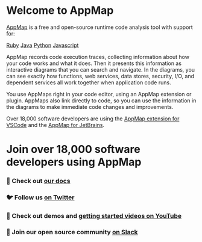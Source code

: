 # Welcome to AppMap

[AppMap](https://appmap.io) is a free and open-source runtime code analysis tool with support for:

[Ruby](https://github.com/applandinc/appmap-ruby)
[Java](https://github.com/applandinc/appmap-java)
[Python](https://github.com/applandinc/appmap-python)
[Javascript](https://github.com/applandinc/appmap-agent-js)

AppMap records code execution traces, collecting information about how your code works and what it does. Then it presents this information as interactive diagrams that you can search and navigate. In the diagrams, you can see exactly how functions, web services, data stores, security, I/O, and dependent services all work together when application code runs.

You use AppMaps right in your code editor, using an AppMap extension or plugin. AppMaps also link directly to code, so you can use the information in the diagrams to make immediate code changes and improvements.

Over 18,000 software developers are using the [AppMap extension for VSCode](https://marketplace.visualstudio.com/items?itemName=appland.appmap) and the [AppMap for JetBrains](https://plugins.jetbrains.com/plugin/16701-appmap).

# Join over 18,000 software developers using AppMap
### 📖 Check out [our docs](https://appmap.io/docs)
### 🐦 Follow us [on Twitter](https://twitter.com/landofapps)
### 🎥 Check out demos and [getting started videos on YouTube](https://www.youtube.com/channel/UCxVv4gVnr2Uf2PSzoELZUcg/featured)
### 👏 Join our open source community [on Slack](https://appmap.io/slack)
